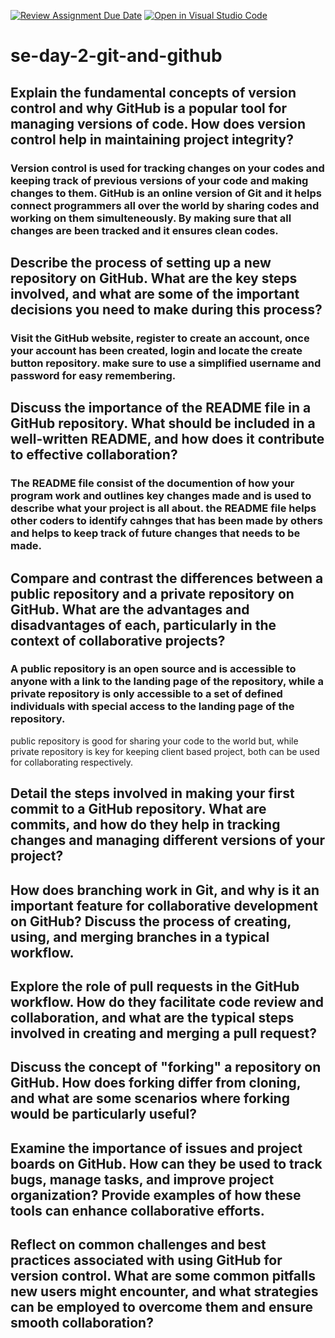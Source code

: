 [![Review Assignment Due Date](https://classroom.github.com/assets/deadline-readme-button-22041afd0340ce965d47ae6ef1cefeee28c7c493a6346c4f15d667ab976d596c.svg)](https://classroom.github.com/a/8wgCKhpZ)
[![Open in Visual Studio Code](https://classroom.github.com/assets/open-in-vscode-2e0aaae1b6195c2367325f4f02e2d04e9abb55f0b24a779b69b11b9e10269abc.svg)](https://classroom.github.com/online_ide?assignment_repo_id=18416259&assignment_repo_type=AssignmentRepo)
# se-day-2-git-and-github
## Explain the fundamental concepts of version control and why GitHub is a popular tool for managing versions of code. How does version control help in maintaining project integrity?
### Version control is used for tracking changes on your codes and keeping track of previous versions of your code and making changes to them. GitHub is an online version of Git and it helps connect programmers all over the world by sharing codes and working on them simulteneously. By making sure that all changes are been tracked and it ensures clean codes.

## Describe the process of setting up a new repository on GitHub. What are the key steps involved, and what are some of the important decisions you need to make during this process?
### Visit the GitHub website, register to create an account, once your account has been created, login and locate the create button repository. make sure to use a simplified username and password for easy remembering.

## Discuss the importance of the README file in a GitHub repository. What should be included in a well-written README, and how does it contribute to effective collaboration?
### The README file consist of the documention of how your program work and outlines key changes made and is used to describe what your project is all about. the README file helps other coders to identify cahnges that has been made by others and helps to keep track of future changes that needs to be made.

## Compare and contrast the differences between a public repository and a private repository on GitHub. What are the advantages and disadvantages of each, particularly in the context of collaborative projects?
### A public repository is an open source and is accessible to anyone with a link to the landing page of the repository, while a private repository is only accessible to a set of defined individuals with special access to the landing page of the repository. 
public repository is good for sharing your code to the world but, while private repository is key for keeping client based project, both can be used for collaborating respectively.


## Detail the steps involved in making your first commit to a GitHub repository. What are commits, and how do they help in tracking changes and managing different versions of your project?
### 

## How does branching work in Git, and why is it an important feature for collaborative development on GitHub? Discuss the process of creating, using, and merging branches in a typical workflow.

## Explore the role of pull requests in the GitHub workflow. How do they facilitate code review and collaboration, and what are the typical steps involved in creating and merging a pull request?

## Discuss the concept of "forking" a repository on GitHub. How does forking differ from cloning, and what are some scenarios where forking would be particularly useful?

## Examine the importance of issues and project boards on GitHub. How can they be used to track bugs, manage tasks, and improve project organization? Provide examples of how these tools can enhance collaborative efforts.

## Reflect on common challenges and best practices associated with using GitHub for version control. What are some common pitfalls new users might encounter, and what strategies can be employed to overcome them and ensure smooth collaboration?
